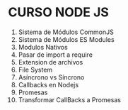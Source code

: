 # CURSO NODE JS
1. Sistema de Módulos CommonJS
2. Sistema de Módulos ES Modules
3. Modulos Nativos
4. Pasar de import a require
5. Extension de archivos
6. File System
7. Asíncrono vs Síncrono
8. Callbacks en Nodejs
9. Promesas
10. Transformar CallBacks a Promesas